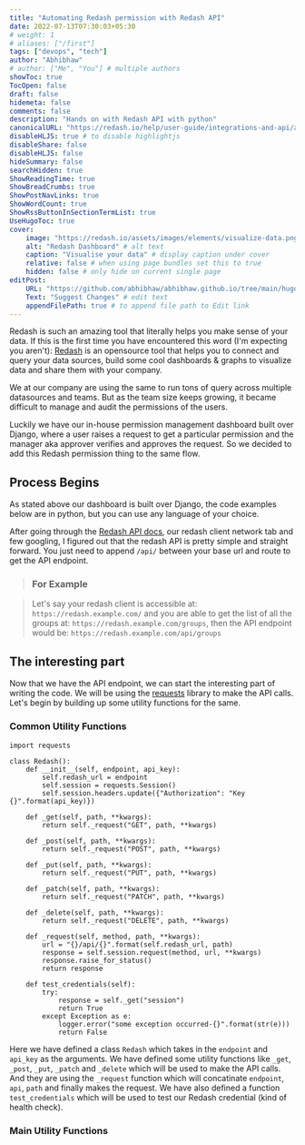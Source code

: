 ```yaml
---
title: "Automating Redash permission with Redash API"
date: 2022-07-13T07:30:03+05:30
# weight: 1
# aliases: ["/first"]
tags: ["devops", "tech"]
author: "Abhibhaw"
# author: ["Me", "You"] # multiple authors
showToc: true
TocOpen: false
draft: false
hidemeta: false
comments: false
description: "Hands on with Redash API with python"
canonicalURL: "https://redash.io/help/user-guide/integrations-and-api/api/"
disableHLJS: true # to disable highlightjs
disableShare: false
disableHLJS: false
hideSummary: false
searchHidden: true
ShowReadingTime: true
ShowBreadCrumbs: true
ShowPostNavLinks: true
ShowWordCount: true
ShowRssButtonInSectionTermList: true
UseHugoToc: true
cover:
    image: "https://redash.io/assets/images/elements/visualize-data.png" # image path/url
    alt: "Redash Dashboard" # alt text
    caption: "Visualise your data" # display caption under cover
    relative: false # when using page bundles set this to true
    hidden: false # only hide on current single page
editPost:
    URL: "https://github.com/abhibhaw/abhibhaw.github.io/tree/main/hugo/content"
    Text: "Suggest Changes" # edit text
    appendFilePath: true # to append file path to Edit link
---
```


Redash is such an amazing tool that literally helps you make sense of your data. If this is the first time you have encountered this word (I'm expecting you aren't): [Redash](https://redash.io/) is an opensource tool that helps you to connect and query your data sources, build some cool dashboards & graphs to visualize data and share them with your company.

We at our company are using the same to run tons of query across multiple datasources and teams. But as the team size keeps growing, it became difficult to manage and audit the permissions of the users.

Luckily we have our in-house permission management dashboard built over Django, where a user raises a request to get a particular permission and the manager aka approver verifies and approves the request. So we decided to add this Redash permission thing to the same flow.

## Process Begins

As stated above our dashboard is built over Django, the code examples below are in python, but you can use any language of your choice.

After going through the [Redash API docs](https://redash.io/help/user-guide/integrations-and-api/api/), our redash client network tab and few googling, I figured out that the redash API is pretty simple and straight forward. You just need to append `/api/` between your base url and route to get the API endpoint.

> ### For Example

> Let's say your redash client is accessible at: `https://redash.example.com/` and you are able to get the list of all the groups at: `https://redash.example.com/groups`, then the API endpoint would be: `https://redash.example.com/api/groups`

## The interesting part

Now that we have the API endpoint, we can start the interesting part of writing the code. We will be using the [requests](https://docs.python-requests.org/en/master/) library to make the API calls. Let's begin by building up some utility functions for the same.

### Common Utility Functions

```
import requests

class Redash():
    def __init__(self, endpoint, api_key):
        self.redash_url = endpoint
        self.session = requests.Session()
        self.session.headers.update({"Authorization": "Key {}".format(api_key)})

    def _get(self, path, **kwargs):
        return self._request("GET", path, **kwargs)

    def _post(self, path, **kwargs):
        return self._request("POST", path, **kwargs)

    def _put(self, path, **kwargs):
        return self._request("PUT", path, **kwargs)

    def _patch(self, path, **kwargs):
        return self._request("PATCH", path, **kwargs)

    def _delete(self, path, **kwargs):
        return self._request("DELETE", path, **kwargs)

    def _request(self, method, path, **kwargs):
        url = "{}/api/{}".format(self.redash_url, path)
        response = self.session.request(method, url, **kwargs)
        response.raise_for_status()
        return response

    def test_credentials(self):
        try:
            response = self._get("session")
            return True
        except Exception as e:
            logger.error("some exception occurred-{}".format(str(e)))
            return False
```

Here we have defined a class `Redash` which takes in the `endpoint` and `api_key` as the arguments. We have defined some utility functions like `_get`, `_post`, `_put`, `_patch` and `_delete` which will be used to make the API calls. And they are using the `_request` function which will concatinate `endpoint`, `api`, `path` and finally makes the request. We have also defined a function `test_credentials` which will be used to test our Redash credential (kind of health check).

### Main Utility Functions
